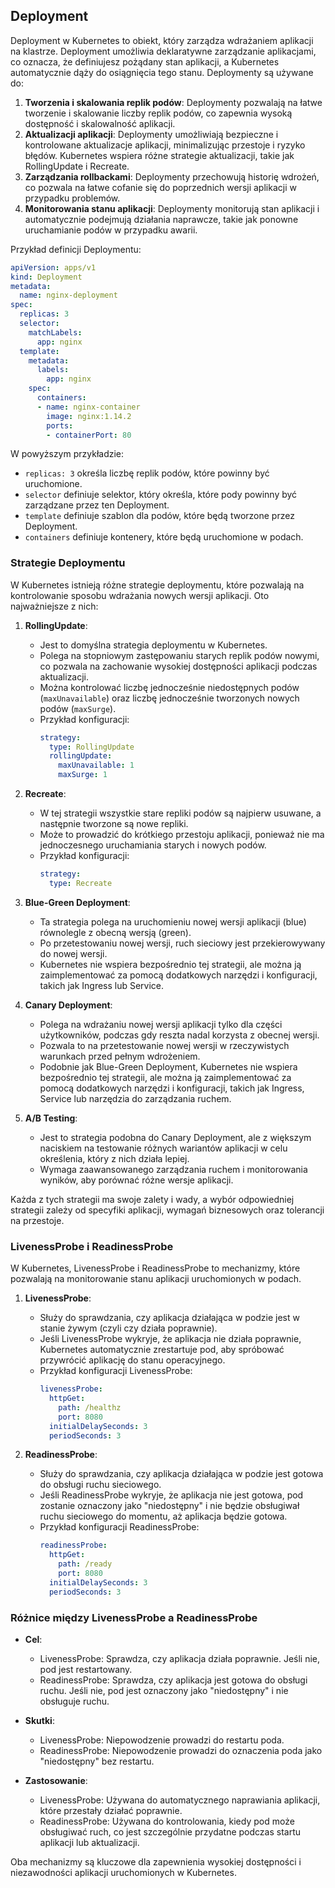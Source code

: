 ## Deployment

Deployment w Kubernetes to obiekt, który zarządza wdrażaniem aplikacji na klastrze. Deployment umożliwia deklaratywne zarządzanie aplikacjami, co oznacza, że definiujesz pożądany stan aplikacji, a Kubernetes automatycznie dąży do osiągnięcia tego stanu. Deploymenty są używane do:

1. **Tworzenia i skalowania replik podów**: Deploymenty pozwalają na łatwe tworzenie i skalowanie liczby replik podów, co zapewnia wysoką dostępność i skalowalność aplikacji.
2. **Aktualizacji aplikacji**: Deploymenty umożliwiają bezpieczne i kontrolowane aktualizacje aplikacji, minimalizując przestoje i ryzyko błędów. Kubernetes wspiera różne strategie aktualizacji, takie jak RollingUpdate i Recreate.
3. **Zarządzania rollbackami**: Deploymenty przechowują historię wdrożeń, co pozwala na łatwe cofanie się do poprzednich wersji aplikacji w przypadku problemów.
4. **Monitorowania stanu aplikacji**: Deploymenty monitorują stan aplikacji i automatycznie podejmują działania naprawcze, takie jak ponowne uruchamianie podów w przypadku awarii.

Przykład definicji Deploymentu:

```yaml
apiVersion: apps/v1
kind: Deployment
metadata:
  name: nginx-deployment
spec:
  replicas: 3
  selector:
    matchLabels:
      app: nginx
  template:
    metadata:
      labels:
        app: nginx
    spec:
      containers:
      - name: nginx-container
        image: nginx:1.14.2
        ports:
        - containerPort: 80
```

W powyższym przykładzie:

- `replicas: 3` określa liczbę replik podów, które powinny być uruchomione.
- `selector` definiuje selektor, który określa, które pody powinny być zarządzane przez ten Deployment.
- `template` definiuje szablon dla podów, które będą tworzone przez Deployment.
- `containers` definiuje kontenery, które będą uruchomione w podach.


### Strategie Deploymentu

W Kubernetes istnieją różne strategie deploymentu, które pozwalają na kontrolowanie sposobu wdrażania nowych wersji aplikacji. Oto najważniejsze z nich:

1. **RollingUpdate**:
   - Jest to domyślna strategia deploymentu w Kubernetes.
   - Polega na stopniowym zastępowaniu starych replik podów nowymi, co pozwala na zachowanie wysokiej dostępności aplikacji podczas aktualizacji.
   - Można kontrolować liczbę jednocześnie niedostępnych podów (`maxUnavailable`) oraz liczbę jednocześnie tworzonych nowych podów (`maxSurge`).
   - Przykład konfiguracji:
     ```yaml
     strategy:
       type: RollingUpdate
       rollingUpdate:
         maxUnavailable: 1
         maxSurge: 1
     ```

2. **Recreate**:
   - W tej strategii wszystkie stare repliki podów są najpierw usuwane, a następnie tworzone są nowe repliki.
   - Może to prowadzić do krótkiego przestoju aplikacji, ponieważ nie ma jednoczesnego uruchamiania starych i nowych podów.
   - Przykład konfiguracji:
     ```yaml
     strategy:
       type: Recreate
     ```

3. **Blue-Green Deployment**:
   - Ta strategia polega na uruchomieniu nowej wersji aplikacji (blue) równolegle z obecną wersją (green).
   - Po przetestowaniu nowej wersji, ruch sieciowy jest przekierowywany do nowej wersji.
   - Kubernetes nie wspiera bezpośrednio tej strategii, ale można ją zaimplementować za pomocą dodatkowych narzędzi i konfiguracji, takich jak Ingress lub Service.

4. **Canary Deployment**:
   - Polega na wdrażaniu nowej wersji aplikacji tylko dla części użytkowników, podczas gdy reszta nadal korzysta z obecnej wersji.
   - Pozwala to na przetestowanie nowej wersji w rzeczywistych warunkach przed pełnym wdrożeniem.
   - Podobnie jak Blue-Green Deployment, Kubernetes nie wspiera bezpośrednio tej strategii, ale można ją zaimplementować za pomocą dodatkowych narzędzi i konfiguracji, takich jak Ingress, Service lub narzędzia do zarządzania ruchem.

5. **A/B Testing**:
   - Jest to strategia podobna do Canary Deployment, ale z większym naciskiem na testowanie różnych wariantów aplikacji w celu określenia, który z nich działa lepiej.
   - Wymaga zaawansowanego zarządzania ruchem i monitorowania wyników, aby porównać różne wersje aplikacji.

Każda z tych strategii ma swoje zalety i wady, a wybór odpowiedniej strategii zależy od specyfiki aplikacji, wymagań biznesowych oraz tolerancji na przestoje.

### LivenessProbe i ReadinessProbe

W Kubernetes, LivenessProbe i ReadinessProbe to mechanizmy, które pozwalają na monitorowanie stanu aplikacji uruchomionych w podach.

1. **LivenessProbe**:
   - Służy do sprawdzania, czy aplikacja działająca w podzie jest w stanie żywym (czyli czy działa poprawnie).
   - Jeśli LivenessProbe wykryje, że aplikacja nie działa poprawnie, Kubernetes automatycznie zrestartuje pod, aby spróbować przywrócić aplikację do stanu operacyjnego.
   - Przykład konfiguracji LivenessProbe:
     ```yaml
     livenessProbe:
       httpGet:
         path: /healthz
         port: 8080
       initialDelaySeconds: 3
       periodSeconds: 3
     ```

2. **ReadinessProbe**:
   - Służy do sprawdzania, czy aplikacja działająca w podzie jest gotowa do obsługi ruchu sieciowego.
   - Jeśli ReadinessProbe wykryje, że aplikacja nie jest gotowa, pod zostanie oznaczony jako "niedostępny" i nie będzie obsługiwał ruchu sieciowego do momentu, aż aplikacja będzie gotowa.
   - Przykład konfiguracji ReadinessProbe:
     ```yaml
     readinessProbe:
       httpGet:
         path: /ready
         port: 8080
       initialDelaySeconds: 3
       periodSeconds: 3
     ```

### Różnice między LivenessProbe a ReadinessProbe

- **Cel**:
  - LivenessProbe: Sprawdza, czy aplikacja działa poprawnie. Jeśli nie, pod jest restartowany.
  - ReadinessProbe: Sprawdza, czy aplikacja jest gotowa do obsługi ruchu. Jeśli nie, pod jest oznaczony jako "niedostępny" i nie obsługuje ruchu.

- **Skutki**:
  - LivenessProbe: Niepowodzenie prowadzi do restartu poda.
  - ReadinessProbe: Niepowodzenie prowadzi do oznaczenia poda jako "niedostępny" bez restartu.

- **Zastosowanie**:
  - LivenessProbe: Używana do automatycznego naprawiania aplikacji, które przestały działać poprawnie.
  - ReadinessProbe: Używana do kontrolowania, kiedy pod może obsługiwać ruch, co jest szczególnie przydatne podczas startu aplikacji lub aktualizacji.

Oba mechanizmy są kluczowe dla zapewnienia wysokiej dostępności i niezawodności aplikacji uruchomionych w Kubernetes.
